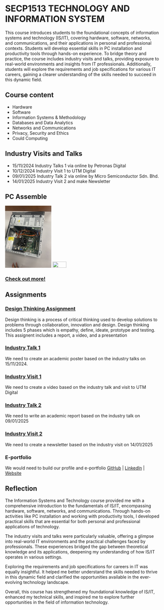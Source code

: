 # SECP1513 TECHNOLOGY AND INFORMATION SYSTEM
This course introduces students to the foundational concepts of information systems and technology (IS/IT), covering hardware, software, networks, and communications, and their applications in personal and professional contexts. Students will develop essential skills in PC installation and productivity tools through hands-on experience. To bridge theory and practice, the course includes industry visits and talks, providing exposure to real-world environments and insights from IT professionals. Additionally, students will explore the requirements and job specifications for various IT careers, gaining a clearer understanding of the skills needed to succeed in this dynamic field.

## Course content 
- Hardware
- Software
- Information Systems & Methodology
- Databases and Data Analytics
- Networks and Communications
- Privacy, Security and Ethics
- Could Computing

## Industry Visits and Talks
- 15/11/2024 Industry Talks 1 via online by Petronas Digital
- 10/12/2024 Industry Visit 1 to UTM Digital
- 09/01/2025 Industry Talk 2 via online by Micro Semiconductor Sdn. Bhd.
- 14/01/2025 Industry Visit 2 and make Newsletter


## PC Assemble
<img src="https://github.com/kwei05/Year1_Sem1/blob/main/SECP1513%20TECHNOLOGY%20AND%20INFORMATION%20SYSTEM/PC%20Assemble%20(Lab)/Photo/Step%201.JPG" width="30%" height="30%">  <img src="https://github.com/kwei05/Year1_Sem1/blob/main/SECP1513%20TECHNOLOGY%20AND%20INFORMATION%20SYSTEM/PC%20Assemble%20(Lab)/Photo/INNER.JPG" width="30%" height="30%">
### [Check out more!](https://github.com/kwei05/Year1_Sem1/tree/main/SECP1513%20TECHNOLOGY%20AND%20INFORMATION%20SYSTEM/PC%20Assemble%20(Lab))

## Assignments
### [Design Thinking Assignment](https://github.com/kwei05/Year1_Sem1/tree/main/SECP1513%20TECHNOLOGY%20AND%20INFORMATION%20SYSTEM/Design%20Thinking%20Project)
Design thinking is a process of critical thinking used to develop solutions to problems through collaboration, innovation and design. Design thinking includes 5 phases which is empathy, define, ideate, prototype and testing. This assignent includes a report, a video, and a presentation

### [Industry Talk 1](https://github.com/kwei05/Year1_Sem1/tree/main/SECP1513%20TECHNOLOGY%20AND%20INFORMATION%20SYSTEM/Industry%20Talk%201)
We need to create an academic poster based on the industry talks on 15/11/2024.

### [Industry Visit 1](https://github.com/kwei05/Year1_Sem1/tree/main/SECP1513%20TECHNOLOGY%20AND%20INFORMATION%20SYSTEM/Industry%20Visit%201)
We need to create a video based on the industry talk and visit to UTM Digital

### [Industry Talk 2](https://github.com/kwei05/Year1_Sem1/tree/main/SECP1513%20TECHNOLOGY%20AND%20INFORMATION%20SYSTEM/Industry%20Talk%202)
We need to write an academic report based on the industry talk on 09/01/2025

### [Industry Visit 2](https://github.com/kwei05/Year1_Sem1/tree/main/SECP1513%20TECHNOLOGY%20AND%20INFORMATION%20SYSTEM/Industry%20Visit%202)
We need to create a newsletter based on the industry visit on 14/01/2025

### E-portfolio
We would need to build our profile and e-portfolio
[GitHub](https://github.com/kwei05) | [LinkedIn](https://www.linkedin.com/in/yeoh-keng-wei-9b09b8249/) | [Website](https://kwei05.github.io/)

## Reflection
The Information Systems and Technology course provided me with a comprehensive introduction to the fundamentals of IS/IT, encompassing hardware, software, networks, and communications. Through hands-on activities like PC installation and working with productivity tools, I developed practical skills that are essential for both personal and professional applications of technology.

The industry visits and talks were particularly valuable, offering a glimpse into real-world IT environments and the practical challenges faced by professionals. These experiences bridged the gap between theoretical knowledge and its applications, deepening my understanding of how IS/IT operates in various settings.

Exploring the requirements and job specifications for careers in IT was equally insightful. It helped me better understand the skills needed to thrive in this dynamic field and clarified the opportunities available in the ever-evolving technology landscape.

Overall, this course has strengthened my foundational knowledge of IS/IT, enhanced my technical skills, and inspired me to explore further opportunities in the field of information technology.
